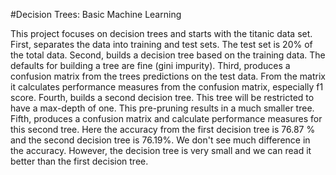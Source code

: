#Decision Trees: Basic Machine Learning 

This project focuses on decision trees and starts with the titanic data set. First, separates the data into training and test sets. The test set is 20% of the total data. Second, builds a decision tree based on the training data. The defaults for building a tree are fine (gini impurity). Third, produces a confusion matrix from the trees predictions on the test data. From the matrix it calculates performance measures from the confusion matrix, especially f1 score. Fourth, builds a second decision tree. This tree will be restricted to have a max-depth of one. This pre-pruning results in a much smaller tree. Fifth, produces a confusion matrix and calculate performance measures for this second tree. Here the accuracy from the first decision tree is 76.87 % and the second decision tree is 76.19%. We don't see much difference in the accuracy. However, the decision tree is very small and we can read it better than the first decision tree. 
